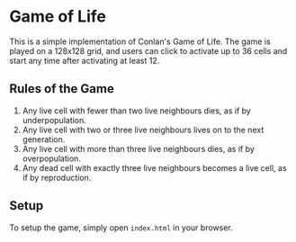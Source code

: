 # Game of Life

This is a simple implementation of Conlan's Game of Life. The game is played on a 128x128 grid, and users can click to activate up to 36 cells and start any time after activating at least 12.

## Rules of the Game

1. Any live cell with fewer than two live neighbours dies, as if by underpopulation.
2. Any live cell with two or three live neighbours lives on to the next generation.
3. Any live cell with more than three live neighbours dies, as if by overpopulation.
4. Any dead cell with exactly three live neighbours becomes a live cell, as if by reproduction.

## Setup

To setup the game, simply open `index.html` in your browser.